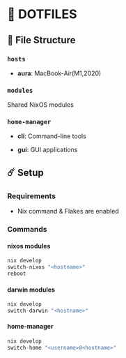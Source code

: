 # :closed_umbrella: DOTFILES

## :hatching_chick: File Structure

### `hosts`
- **aura**: MacBook-Air(M1,2020)

### `modules`

Shared NixOS modules

### `home-manager`

- **cli**: Command-line tools

- **gui**: GUI applications

## :comet: Setup

### Requirements

- Nix command & Flakes are enabled

### Commands

#### nixos modules

```nix
nix develop
switch-nixos "<hostname>"
reboot
```

#### darwin modules

```nix
nix develop
switch-darwin "<hostname>"
```

#### home-manager

```nix
nix develop
switch-home "<username>@<hostname>"
```
